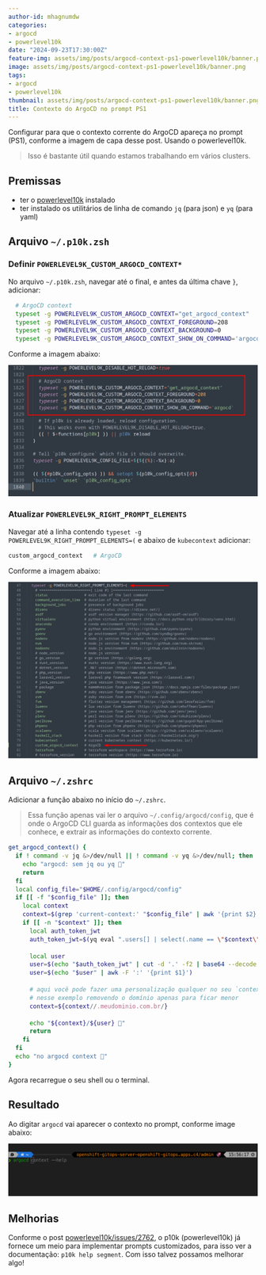 ```yaml
---
author-id: mhagnumdw
categories:
- argocd
- powerlevel10k
date: "2024-09-23T17:30:00Z"
feature-img: assets/img/posts/argocd-context-ps1-powerlevel10k/banner.png
image: assets/img/posts/argocd-context-ps1-powerlevel10k/banner.png
tags:
- argocd
- powerlevel10k
thumbnail: assets/img/posts/argocd-context-ps1-powerlevel10k/banner.png
title: Contexto do ArgoCD no prompt PS1
---
```


Configurar para que o contexto corrente do ArgoCD apareça no prompt (PS1), conforme a imagem de capa desse post. Usando o powerlevel10k.

<!--more-->

> Isso é bastante útil quando estamos trabalhando em vários clusters.

## Premissas

- ter o [powerlevel10k](https://github.com/romkatv/powerlevel10k) instalado
- ter instalado os utilitários de linha de comando `jq` (para json) e `yq` (para yaml)

## Arquivo `~/.p10k.zsh`

### Definir `POWERLEVEL9K_CUSTOM_ARGOCD_CONTEXT*`

No arquivo `~/.p10k.zsh`, navegar até o final, e antes da última chave `}`, adicionar:

```bash
  # ArgoCD context
  typeset -g POWERLEVEL9K_CUSTOM_ARGOCD_CONTEXT="get_argocd_context"
  typeset -g POWERLEVEL9K_CUSTOM_ARGOCD_CONTEXT_FOREGROUND=208
  typeset -g POWERLEVEL9K_CUSTOM_ARGOCD_CONTEXT_BACKGROUND=0
  typeset -g POWERLEVEL9K_CUSTOM_ARGOCD_CONTEXT_SHOW_ON_COMMAND='argocd'
```

Conforme a imagem abaixo:

![p10k.zsh-1](p10k.zsh-1.png)

### Atualizar `POWERLEVEL9K_RIGHT_PROMPT_ELEMENTS`

Navegar até a linha contendo `typeset -g POWERLEVEL9K_RIGHT_PROMPT_ELEMENTS=(` e abaixo de `kubecontext` adicionar:

```bash
custom_argocd_context   # ArgoCD
```

Conforme a imagem abaixo:

![p10k.zsh-2](p10k.zsh-2.png)

## Arquivo `~/.zshrc`

Adicionar a função abaixo no início do `~/.zshrc`.

> Essa função apenas vai ler o arquivo `~/.config/argocd/config`, que é onde o ArgoCD CLI guarda as informações dos contextos que ele conhece, e extrair as informações do contexto corrente.

```bash
get_argocd_context() {
  if ! command -v jq &>/dev/null || ! command -v yq &>/dev/null; then
    echo "argocd: sem jq ou yq 🦑"
    return
  fi
  local config_file="$HOME/.config/argocd/config"
  if [[ -f "$config_file" ]]; then
    local context
    context=$(grep 'current-context:' "$config_file" | awk '{print $2}')
    if [[ -n "$context" ]]; then
      local auth_token_jwt
      auth_token_jwt=$(yq eval ".users[] | select(.name == \"$context\") | .auth-token" "$config_file")

      local user
      user=$(echo "$auth_token_jwt" | cut -d '.' -f2 | base64 --decode | jq -r '.sub')
      user=$(echo "$user" | awk -F ':' '{print $1}')

      # aqui você pode fazer uma personalização qualquer no seu `context`,
      # nesse exemplo removendo o domínio apenas para ficar menor
      context=${context//.meudominio.com.br/}

      echo "${context}/${user} 🦑"
      return
    fi
  fi
  echo "no argocd context 🦑"
}
```

Agora recarregue o seu shell ou o terminal.

## Resultado

Ao digitar `argocd` vai aparecer o contexto no prompt, conforme image abaixo:

![prompt](prompt.png)

## Melhorias

Conforme o post [powerlevel10k/issues/2762](https://github.com/romkatv/powerlevel10k/issues/2762#issuecomment-2368965278), o p10k (powerlevel10k) já fornece um meio para implementar prompts customizados, para isso ver a documentação: `p10k help segment`. Com isso talvez possamos melhorar algo!
